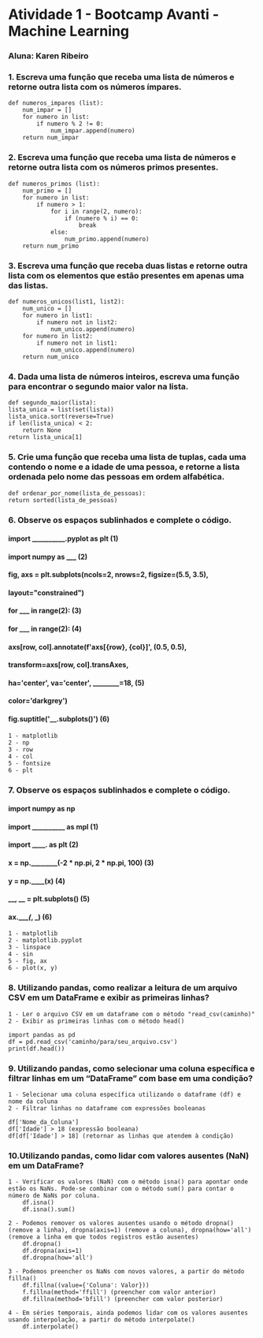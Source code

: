 # Atividade 1 - Bootcamp Avanti - Machine Learning
### Aluna: Karen Ribeiro


### 1. Escreva uma função que receba uma lista de números e retorne outra lista com os números ímpares.

    def numeros_impares (list):
        num_impar = []
        for numero in list:
            if numero % 2 != 0:
                num_impar.append(numero)
        return num_impar

### 2. Escreva uma função que receba uma lista de números e retorne outra lista com os números primos presentes.

    def numeros_primos (list):
        num_primo = []
        for numero in list:
            if numero > 1:
                for i in range(2, numero):
                    if (numero % i) == 0:
                        break
                else:
                    num_primo.append(numero)
        return num_primo

### 3. Escreva uma função que receba duas listas e retorne outra lista com os elementos que estão presentes em apenas uma das listas.

    def numeros_unicos(list1, list2):
        num_unico = []
        for numero in list1:
            if numero not in list2:
                num_unico.append(numero)
        for numero in list2:
            if numero not in list1:
                num_unico.append(numero)
        return num_unico

### 4. Dada uma lista de números inteiros, escreva uma função para encontrar o segundo maior valor na lista.

    def segundo_maior(lista):
    lista_unica = list(set(lista)) 
    lista_unica.sort(reverse=True) 
    if len(lista_unica) < 2:
        return None  
    return lista_unica[1]

### 5. Crie uma função que receba uma lista de tuplas, cada uma contendo o nome e a idade de uma pessoa, e retorne a lista ordenada pelo nome das pessoas em ordem alfabética. 

    def ordenar_por_nome(lista_de_pessoas):
    return sorted(lista_de_pessoas)

### 6. Observe os espaços sublinhados e complete o código.
#### import __________.pyplot as plt (1)
#### import numpy as ___ (2)
#### fig, axs = plt.subplots(ncols=2, nrows=2, figsize=(5.5, 3.5),
####  layout="constrained")
#### for ___ in range(2): (3)
####  for ___ in range(2): (4)
####  axs[row, col].annotate(f'axs[{row}, {col}]', (0.5, 0.5),
####  transform=axs[row, col].transAxes,
####  ha='center', va='center', ________=18, (5)
####  color='darkgrey')
#### fig.suptitle('__.subplots()') (6)

    1 - matplotlib
    2 - np 
    3 - row
    4 - col
    5 - fontsize
    6 - plt

### 7. Observe os espaços sublinhados e complete o código.
#### import numpy as np
#### import __________ as mpl (1)
#### import __________.______ as plt (2)
#### x = np.________(-2 * np.pi, 2 * np.pi, 100) (3)
#### y = np.____(x) (4)
#### __, __ = plt.subplots() (5)
#### ax.____(_, _) (6)

    1 - matplotlib
    2 - matplotlib.pyplot 
    3 - linspace
    4 - sin
    5 - fig, ax 
    6 - plot(x, y)

### 8. Utilizando pandas, como realizar a leitura de um arquivo CSV em um DataFrame e exibir as primeiras linhas?
    1 - Ler o arquivo CSV em um dataframe com o método "read_csv(caminho)"
    2 - Exibir as primeiras linhas com o método head()

    import pandas as pd
    df = pd.read_csv('caminho/para/seu_arquivo.csv')
    print(df.head())

### 9. Utilizando pandas, como selecionar uma coluna específica e filtrar linhas em um “DataFrame” com base em uma condição?

    1 - Selecionar uma coluna específica utilizando o dataframe (df) e nome da coluna
    2 - Filtrar linhas no dataframe com expressões booleanas

    df['Nome_da_Coluna']
    df['Idade'] > 18 (expressão booleana)
    df[df['Idade'] > 18] (retornar as linhas que atendem à condição)

### 10.Utilizando pandas, como lidar com valores ausentes (NaN) em um DataFrame?

    1 - Verificar os valores (NaN) com o método isna() para apontar onde estão os NaNs. Pode-se combinar com o método sum() para contar o número de NaNs por coluna.
        df.isna()
        df.isna().sum()

    2 - Podemos remover os valores ausentes usando o método dropna() (remove a linha), dropna(axis=1) (remove a coluna), dropna(how='all') (remove a linha em que todos registros estão ausentes)
        df.dropna()
        df.dropna(axis=1)
        df.dropna(how='all')

    3 - Podemos preencher os NaNs com novos valores, a partir do método fillna()
        df.fillna((value={'Coluna': Valor}))
        f.fillna(method='ffill') (preencher com valor anterior)
        df.fillna(method='bfill') (preencher com valor posterior)

    4 - Em séries temporais, ainda podemos lidar com os valores ausentes usando interpolação, a partir do método interpolate()
        df.interpolate()